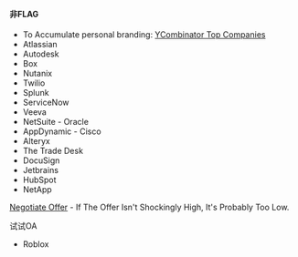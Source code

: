 #### 非FLAG
* To Accumulate personal branding: [YCombinator Top Companies](https://www.ycombinator.com/topcompanies/)
* Atlassian
* Autodesk
* Box
* Nutanix
* Twilio
* Splunk
* ServiceNow
* Veeva
* NetSuite - Oracle
* AppDynamic - Cisco
* Alteryx
* The Trade Desk
* DocuSign
* Jetbrains
* HubSpot
* NetApp

[Negotiate Offer](https://haseebq.com/my-ten-rules-for-negotiating-a-job-offer/) - If The Offer Isn't Shockingly High, It's Probably Too Low.

试试OA
* Roblox
